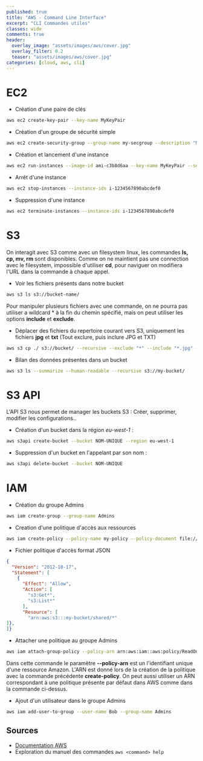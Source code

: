 ```yaml
---
published: true
title: "AWS - Command Line Interface"
excerpt: "CLI Commandes utiles"
classes: wide
comments: true
header:
  overlay_image: "assets/images/aws/cover.jpg"
  overlay_filter: 0.2
  teaser: "assets/images/aws/cover.jpg"
categories: [cloud, aws, cli]
---
```


# EC2

- Création d'une paire de clés

```bash
aws ec2 create-key-pair --key-name MyKeyPair
```

- Création d'un groupe de sécurité simple

```bash
aws ec2 create-security-group --group-name my-secgroup --description "My security group"
```

- Création et lancement d'une instance

```bash
aws ec2 run-instances --image-id ami-c3b8d6aa --key-name MyKeyPair --security-groups-ids my-secgroup --instance-type t2.micro
```

- Arrêt d'une instance

```bash
aws ec2 stop-instances --instance-ids i-1234567890abcdef0
```

- Suppression d'une instance

```bash
aws ec2 terminate-instances --instance-ids i-1234567890abcdef0
```

# S3

On interagit avec S3 comme avec un filesystem linux, les commandes **ls, cp, mv, rm** sont disponibles. Comme on ne maintient pas une connection avec le filesystem, impossible d'utiliser **cd**, pour naviguer on modifiera l'URL dans la commande à chaque appel.

- Voir les fichiers présents dans notre bucket

```bash
aws s3 ls s3://bucket-name/
```

Pour manipuler plusieurs fichiers avec une commande, on ne pourra pas utiliser a wildcard * à la fin du chemin spécifié, mais on peut utiliser les options **include** et **exclude**.

- Déplacer des fichiers du repertoire courant vers S3, uniquement les fichiers **jpg** et **txt** (Tout exclure, puis inclure JPG et TXT)

```bash
aws s3 cp ./ s3://bucket/ --recursive --exclude "*" --include "*.jpg" --include "*.txt"
```

- Bilan des données présentes dans un bucket

```bash
aws s3 ls --summarize --human-readable --recursive s3://my-bucket/
```

# S3 API

L'API S3 nous permet de manager les buckets S3 : Créer, supprimer, modifier les configurations..

- Création d'un bucket dans la région *eu-west-1* :

```bash
aws s3api create-bucket --bucket NOM-UNIQUE --region eu-west-1
```

- Suppression d'un bucket en l'appelant par son nom :

```bash
aws s3api delete-bucket --bucket NOM-UNIQUE
```

# IAM
- Création du groupe Admins

```bash
aws iam create-group --group-name Admins
```

- Creation d'une politique d'accès aux ressources

```bash
aws iam create-policy --policy-name my-policy --policy-document file://policy.json
```

- Fichier politique d'accès format JSON

```json
{
  "Version": "2012-10-17",
  "Statement": [
    {
      "Effect": "Allow",
      "Action": [
        "s3:Get*",
        "s3:List*"
      ],
      "Resource": [
        "arn:aws:s3:::my-bucket/shared/*"
]},
]}
```

- Attacher une politique au groupe Admins

```bash
aws iam attach-group-policy --policy-arn arn:aws:iam::aws:policy/ReadOnlyAccess --group-name Admins
```

Dans cette commande le paramètre **--policy-arn** est un l'identifiant unique d'une ressource Amazon. L'ARN est donné lors de la création de la politique avec la commande précédente **create-policy**. On peut aussi utiliser un ARN correspondant à une politique présente par défaut dans AWS comme dans la commande ci-dessus.

- Ajout d'un utilisateur dans le groupe Admins

```bash
aws iam add-user-to-group --user-name Bob --group-name Admins
```

## Sources

- [Documentation AWS](https://docs.aws.amazon.com/index.html#lang/fr_fr)
- Exploration du manuel des commandes ```aws <command> help```
